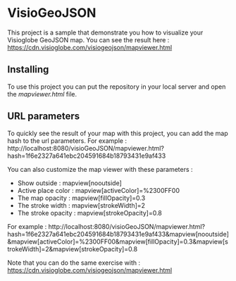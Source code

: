 # VisioGeoJSON
This project is a sample that demonstrate you how to visualize your Visioglobe GeoJSON map.
You can see the result here : https://cdn.visioglobe.com/visiogeojson/mapviewer.html

## Installing
To use this project you can put the repository in your local server and open the *mapviewer.html* file.

## URL parameters
To quickly see the result of your map with this project, you can add the map hash to the url parameters.
For example : http://localhost:8080/visioGeoJSON/mapviewer.html?hash=1f6e2327a641ebc204591684b18793431e9af433

You can also customize the map viewer with these parameters :
- Show outside : mapview[nooutside]
- Active place color : mapview[activeColor]=%2300FF00
- The map opacity : mapview[fillOpacity]=0.3
- The stroke width : mapview[strokeWidth]=2
- The stroke opacity : mapview[strokeOpacity]=0.8

For example :
http://localhost:8080/visioGeoJSON/mapviewer.html?hash=1f6e2327a641ebc204591684b18793431e9af433&mapview[nooutside]&mapview[activeColor]=%2300FF00&mapview[fillOpacity]=0.3&mapview[strokeWidth]=2&mapview[strokeOpacity]=0.8

Note that you can do the same exercise with :
https://cdn.visioglobe.com/visiogeojson/mapviewer.html
